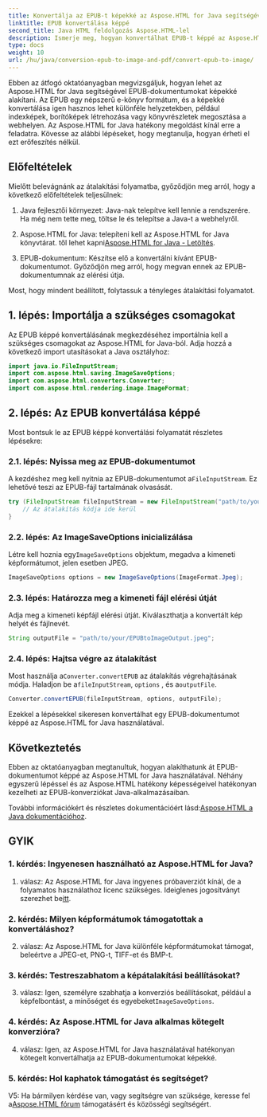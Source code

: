 ```yaml
---
title: Konvertálja az EPUB-t képekké az Aspose.HTML for Java segítségével
linktitle: EPUB konvertálása képpé
second_title: Java HTML feldolgozás Aspose.HTML-lel
description: Ismerje meg, hogyan konvertálhat EPUB-t képpé az Aspose.HTML for Java használatával. Egyszerű, lépésenkénti útmutató a hatékony konverziókhoz.
type: docs
weight: 10
url: /hu/java/conversion-epub-to-image-and-pdf/convert-epub-to-image/
---
```

Ebben az átfogó oktatóanyagban megvizsgáljuk, hogyan lehet az Aspose.HTML for Java segítségével EPUB-dokumentumokat képekké alakítani. Az EPUB egy népszerű e-könyv formátum, és a képekké konvertálása igen hasznos lehet különféle helyzetekben, például indexképek, borítóképek létrehozása vagy könyvrészletek megosztása a webhelyen. Az Aspose.HTML for Java hatékony megoldást kínál erre a feladatra. Kövesse az alábbi lépéseket, hogy megtanulja, hogyan érheti el ezt erőfeszítés nélkül.

## Előfeltételek

Mielőtt belevágnánk az átalakítási folyamatba, győződjön meg arról, hogy a következő előfeltételek teljesülnek:

1. Java fejlesztői környezet: Java-nak telepítve kell lennie a rendszerére. Ha még nem tette meg, töltse le és telepítse a Java-t a webhelyről.

2.  Aspose.HTML for Java: telepíteni kell az Aspose.HTML for Java könyvtárat. től lehet kapni[Aspose.HTML for Java - Letöltés](https://releases.aspose.com/html/java/).

3. EPUB-dokumentum: Készítse elő a konvertálni kívánt EPUB-dokumentumot. Győződjön meg arról, hogy megvan ennek az EPUB-dokumentumnak az elérési útja.

Most, hogy mindent beállított, folytassuk a tényleges átalakítási folyamatot.

## 1. lépés: Importálja a szükséges csomagokat

Az EPUB képpé konvertálásának megkezdéséhez importálnia kell a szükséges csomagokat az Aspose.HTML for Java-ból. Adja hozzá a következő import utasításokat a Java osztályhoz:

```java
import java.io.FileInputStream;
import com.aspose.html.saving.ImageSaveOptions;
import com.aspose.html.converters.Converter;
import com.aspose.html.rendering.image.ImageFormat;
```

## 2. lépés: Az EPUB konvertálása képpé

Most bontsuk le az EPUB képpé konvertálási folyamatát részletes lépésekre:

### 2.1. lépés: Nyissa meg az EPUB-dokumentumot

 A kezdéshez meg kell nyitnia az EPUB-dokumentumot a`FileInputStream`. Ez lehetővé teszi az EPUB-fájl tartalmának olvasását.

```java
try (FileInputStream fileInputStream = new FileInputStream("path/to/your/input.epub")) {
    // Az átalakítás kódja ide kerül
}
```

### 2.2. lépés: Az ImageSaveOptions inicializálása

 Létre kell hoznia egy`ImageSaveOptions` objektum, megadva a kimeneti képformátumot, jelen esetben JPEG.

```java
ImageSaveOptions options = new ImageSaveOptions(ImageFormat.Jpeg);
```

### 2.3. lépés: Határozza meg a kimeneti fájl elérési útját

Adja meg a kimeneti képfájl elérési útját. Kiválaszthatja a konvertált kép helyét és fájlnevét.

```java
String outputFile = "path/to/your/EPUBtoImageOutput.jpeg";
```

### 2.4. lépés: Hajtsa végre az átalakítást

 Most használja a`Converter.convertEPUB` az átalakítás végrehajtásának módja. Haladjon be a`fileInputStream`, `options` , és a`outputFile`.

```java
Converter.convertEPUB(fileInputStream, options, outputFile);
```

Ezekkel a lépésekkel sikeresen konvertálhat egy EPUB-dokumentumot képpé az Aspose.HTML for Java használatával.

## Következtetés

Ebben az oktatóanyagban megtanultuk, hogyan alakíthatunk át EPUB-dokumentumot képpé az Aspose.HTML for Java használatával. Néhány egyszerű lépéssel és az Aspose.HTML hatékony képességeivel hatékonyan kezelheti az EPUB-konverziókat Java-alkalmazásaiban.

 További információkért és részletes dokumentációért lásd:[Aspose.HTML a Java dokumentációhoz](https://reference.aspose.com/html/java/).

## GYIK

### 1. kérdés: Ingyenesen használható az Aspose.HTML for Java?

 1. válasz: Az Aspose.HTML for Java ingyenes próbaverziót kínál, de a folyamatos használathoz licenc szükséges. Ideiglenes jogosítványt szerezhet be[itt](https://purchase.aspose.com/temporary-license/).

### 2. kérdés: Milyen képformátumok támogatottak a konvertáláshoz?

2. válasz: Az Aspose.HTML for Java különféle képformátumokat támogat, beleértve a JPEG-et, PNG-t, TIFF-et és BMP-t.

### 3. kérdés: Testreszabhatom a képátalakítási beállításokat?

 3. válasz: Igen, személyre szabhatja a konverziós beállításokat, például a képfelbontást, a minőséget és egyebeket`ImageSaveOptions`.

### 4. kérdés: Az Aspose.HTML for Java alkalmas kötegelt konverzióra?

4. válasz: Igen, az Aspose.HTML for Java használatával hatékonyan kötegelt konvertálhatja az EPUB-dokumentumokat képekké.

### 5. kérdés: Hol kaphatok támogatást és segítséget?

 V5: Ha bármilyen kérdése van, vagy segítségre van szüksége, keresse fel a[Aspose.HTML fórum](https://forum.aspose.com/) támogatásért és közösségi segítségért.